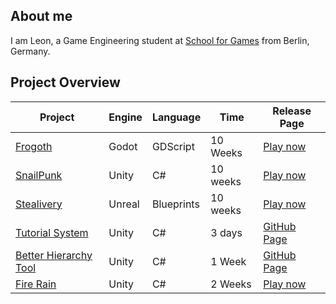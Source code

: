 ## About me
I am Leon, a Game Engineering student at [School for Games](https://www.school4games.net) from Berlin, Germany.


## Project Overview

<div align="center">

  Project | Engine | Language | Time | Release Page
  --- | --- | --- | --- | --- |
  [Frogoth](https://github.com/DerBrotDoktor/Frogoth) | Godot | GDScript | 10 Weeks | [Play now](https://s4g.itch.io/frogoth)
  [SnailPunk](https://github.com/DerBrotDoktor/SnailPunk) | Unity | C# | 10 weeks | [Play now](https://s4g.itch.io/snail-punk)
  [Stealivery](https://github.com/DerBrotDoktor/Stealivery) | Unreal | Blueprints | 10 weeks | [Play now](https://s4g.itch.io/stealivery)
  [Tutorial System](https://github.com/DerBrotDoktor/TutorialSystem) | Unity | C# | 3 days | [GitHub Page](https://github.com/DerBrotDoktor/TutorialSystem)
  [Better Hierarchy Tool](https://github.com/DerBrotDoktor/BetterHierarchy) | Unity | C# | 1 Week | [GitHub Page](https://github.com/DerBrotDoktor/BetterHierarchy)
  [Fire Rain](https://github.com/DerBrotDoktor/FireRain) | Unity | C# | 2 Weeks | [Play now](https://github.com/DerBrotDoktor/FireRain)
  
</div>
